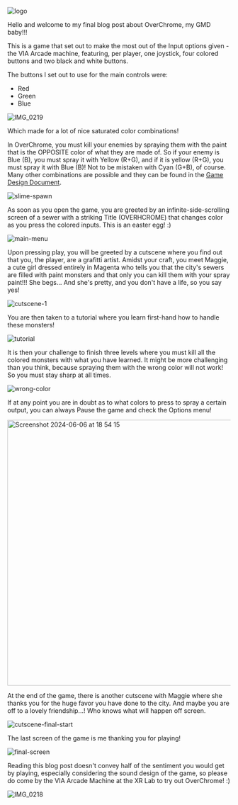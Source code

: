 
![logo](https://github.com/laurarebelo/GMD1/assets/91252082/2e393358-d438-4630-968a-5a226913dccc)

Hello and welcome to my final blog post about OverChrome, my GMD baby!!!

This is a game that set out to make the most out of the Input options given - the VIA Arcade machine, featuring, per player, one joystick, four colored buttons and two black and white buttons.

The buttons I set out to use for the main controls were:
- Red
- Green
- Blue

 ![IMG_0219](https://github.com/laurarebelo/GMD1/assets/91252082/d07af476-f831-47b8-8b0b-a7019ce5c036)

Which made for a lot of nice saturated color combinations!

In OverChrome, you must kill your enemies by spraying them with the paint that is the OPPOSITE color of what they are made of. So if your enemy is Blue (B), you must spray it with Yellow (R+G), and if it is yellow (R+G), you must spray it with Blue (B)! Not to be mistaken with Cyan (G+B), of course. Many other combinations are possible and they can be found in the [Game Design Document](https://github.com/laurarebelo/GMD1/tree/main/blog-posts/2-gdd).

![slime-spawn](https://github.com/laurarebelo/GMD1/assets/91252082/af463c37-3490-40c2-b6e3-a351a44c33dd)


As soon as you open the game, you are greeted by an infinite-side-scrolling screen of a sewer with a striking Title (OVERHCROME) that changes color as you press the colored inputs. This is an easter egg! :)

![main-menu](https://github.com/laurarebelo/GMD1/assets/91252082/c30f485a-609f-411e-a469-638fd6afe0e1)

Upon pressing play, you will be greeted by a cutscene where you find out that you, the player, are a grafitti artist. Amidst your craft, you meet Maggie, a cute girl dressed entirely in Magenta who tells you that the city's sewers are filled with paint monsters and that only you can kill them with your spray paint!!! She begs... And she's pretty, and you don't have a life, so you say yes!

![cutscene-1](https://github.com/laurarebelo/GMD1/assets/91252082/9e3d2bec-4c65-4aa6-ac2c-6c584515b4c5)

You are then taken to a tutorial where you learn first-hand how to handle these monsters!

![tutorial](https://github.com/laurarebelo/GMD1/assets/91252082/ef4b9192-a307-439b-938e-9114df4f32f2)

It is then your challenge to finish three levels where you must kill all the colored monsters with what you have learned. It might be more challenging than you think, because spraying them with the wrong color will not work! So you must stay sharp at all times.

![wrong-color](https://github.com/laurarebelo/GMD1/assets/91252082/9b6556b6-024a-410a-9384-6323b1e78d16)

If at any point you are in doubt as to what colors to press to spray a certain output, you can always Pause the game and check the Options menu!

<img width="600" alt="Screenshot 2024-06-06 at 18 54 15" src="https://github.com/laurarebelo/GMD1/assets/91252082/efa331de-8764-4d6c-b42e-a8c4b19d67a4">


At the end of the game, there is another cutscene with Maggie where she thanks you for the huge favor you have done to the city. And maybe you are off to a lovely friendship...! Who knows what will happen off screen.

![cutscene-final-start](https://github.com/laurarebelo/GMD1/assets/91252082/b9201809-ccc3-40c5-9c7c-11523147d48a)

The last screen of the game is me thanking you for playing!

![final-screen](https://github.com/laurarebelo/GMD1/assets/91252082/8ed7a210-d9d8-4e3c-9a5e-e10318d91414)

Reading this blog post doesn't convey half of the sentiment you would get by playing, especially considering the sound design of the game, so please do come by the VIA Arcade Machine at the XR Lab to try out OverChrome! :) 

![IMG_0218](https://github.com/laurarebelo/GMD1/assets/91252082/31f2f191-c279-4394-9cbe-efe9e4103b62)

